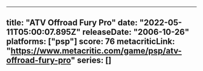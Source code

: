 
---
title: "ATV Offroad Fury Pro"
date: "2022-05-11T05:00:07.895Z"
releaseDate: "2006-10-26"
platforms: ["psp"]
score: 76
metacriticLink: "https://www.metacritic.com/game/psp/atv-offroad-fury-pro"
series: []
---
